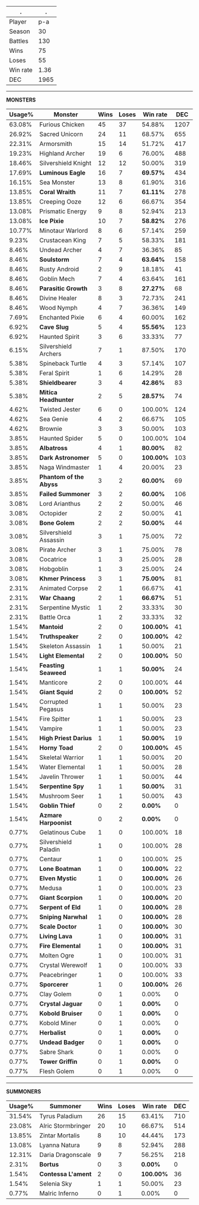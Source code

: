 .|.
|-|-
Player|p-a
Season|30
Battles|130
Wins|75
Loses|55
Win rate|1.36
DEC|1965

---
**MONSTERS**

Usage%|Monster|Wins|Loses|Win rate|DEC|
-|-|-|-|-|-|
63.08%|Furious Chicken|45|37|54.88%|1207|
26.92%|Sacred Unicorn|24|11|68.57%|655|
22.31%|Armorsmith|15|14|51.72%|417|
19.23%|Highland Archer|19|6|76.00%|488|
18.46%|Silvershield Knight|12|12|50.00%|319|
17.69%|**Luminous Eagle**|16|7|**69.57%**|434|
16.15%|Sea Monster|13|8|61.90%|316|
13.85%|**Coral Wraith**|11|7|**61.11%**|278|
13.85%|Creeping Ooze|12|6|66.67%|354|
13.08%|Prismatic Energy|9|8|52.94%|213|
13.08%|**Ice Pixie**|10|7|**58.82%**|276|
10.77%|Minotaur Warlord|8|6|57.14%|259|
9.23%|Crustacean King|7|5|58.33%|181|
8.46%|Undead Archer|4|7|36.36%|85|
8.46%|**Soulstorm**|7|4|**63.64%**|158|
8.46%|Rusty Android|2|9|18.18%|41|
8.46%|Goblin Mech|7|4|63.64%|161|
8.46%|**Parasitic Growth**|3|8|**27.27%**|68|
8.46%|Divine Healer|8|3|72.73%|241|
8.46%|Wood Nymph|4|7|36.36%|149|
7.69%|Enchanted Pixie|6|4|60.00%|162|
6.92%|**Cave Slug**|5|4|**55.56%**|123|
6.92%|Haunted Spirit|3|6|33.33%|77|
6.15%|Silvershield Archers|7|1|87.50%|170|
5.38%|Spineback Turtle|4|3|57.14%|107|
5.38%|Feral Spirit|1|6|14.29%|28|
5.38%|**Shieldbearer**|3|4|**42.86%**|83|
5.38%|**Mitica Headhunter**|2|5|**28.57%**|74|
4.62%|Twisted Jester|6|0|100.00%|124|
4.62%|Sea Genie|4|2|66.67%|105|
4.62%|Brownie|3|3|50.00%|103|
3.85%|Haunted Spider|5|0|100.00%|104|
3.85%|**Albatross**|4|1|**80.00%**|82|
3.85%|**Dark Astronomer**|5|0|**100.00%**|103|
3.85%|Naga Windmaster|1|4|20.00%|23|
3.85%|**Phantom of the Abyss**|3|2|**60.00%**|69|
3.85%|**Failed Summoner**|3|2|**60.00%**|106|
3.08%|Lord Arianthus|2|2|50.00%|46|
3.08%|Octopider|2|2|50.00%|41|
3.08%|**Bone Golem**|2|2|**50.00%**|44|
3.08%|Silvershield Assassin|3|1|75.00%|72|
3.08%|Pirate Archer|3|1|75.00%|78|
3.08%|Cocatrice|1|3|25.00%|28|
3.08%|Hobgoblin|1|3|25.00%|24|
3.08%|**Khmer Princess**|3|1|**75.00%**|81|
2.31%|Animated Corpse|2|1|66.67%|41|
2.31%|**War Chaang**|2|1|**66.67%**|51|
2.31%|Serpentine Mystic|1|2|33.33%|30|
2.31%|Battle Orca|1|2|33.33%|32|
1.54%|**Mantoid**|2|0|**100.00%**|41|
1.54%|**Truthspeaker**|2|0|**100.00%**|42|
1.54%|Skeleton Assassin|1|1|50.00%|21|
1.54%|**Light Elemental**|2|0|**100.00%**|50|
1.54%|**Feasting Seaweed**|1|1|**50.00%**|24|
1.54%|Manticore|2|0|100.00%|44|
1.54%|**Giant Squid**|2|0|**100.00%**|52|
1.54%|Corrupted Pegasus|1|1|50.00%|23|
1.54%|Fire Spitter|1|1|50.00%|23|
1.54%|Vampire|1|1|50.00%|23|
1.54%|**High Priest Darius**|1|1|**50.00%**|19|
1.54%|**Horny Toad**|2|0|**100.00%**|45|
1.54%|Skeletal Warrior|1|1|50.00%|20|
1.54%|Water Elemental|1|1|50.00%|28|
1.54%|Javelin Thrower|1|1|50.00%|44|
1.54%|**Serpentine Spy**|1|1|**50.00%**|31|
1.54%|Mushroom Seer|1|1|50.00%|43|
1.54%|**Goblin Thief**|0|2|**0.00%**|0|
1.54%|**Azmare Harpoonist**|0|2|**0.00%**|0|
0.77%|Gelatinous Cube|1|0|100.00%|18|
0.77%|Silvershield Paladin|1|0|100.00%|28|
0.77%|Centaur|1|0|100.00%|25|
0.77%|**Lone Boatman**|1|0|**100.00%**|22|
0.77%|**Elven Mystic**|1|0|**100.00%**|26|
0.77%|Medusa|1|0|100.00%|23|
0.77%|**Giant Scorpion**|1|0|**100.00%**|20|
0.77%|**Serpent of Eld**|1|0|**100.00%**|28|
0.77%|**Sniping Narwhal**|1|0|**100.00%**|28|
0.77%|**Scale Doctor**|1|0|**100.00%**|30|
0.77%|**Living Lava**|1|0|**100.00%**|31|
0.77%|**Fire Elemental**|1|0|**100.00%**|31|
0.77%|Molten Ogre|1|0|100.00%|31|
0.77%|Crystal Werewolf|1|0|100.00%|33|
0.77%|Peacebringer|1|0|100.00%|33|
0.77%|**Sporcerer**|1|0|**100.00%**|26|
0.77%|Clay Golem|0|1|0.00%|0|
0.77%|**Crystal Jaguar**|0|1|**0.00%**|0|
0.77%|**Kobold Bruiser**|0|1|**0.00%**|0|
0.77%|Kobold Miner|0|1|0.00%|0|
0.77%|**Herbalist**|0|1|**0.00%**|0|
0.77%|**Undead Badger**|0|1|**0.00%**|0|
0.77%|Sabre Shark|0|1|0.00%|0|
0.77%|**Tower Griffin**|0|1|**0.00%**|0|
0.77%|Flesh Golem|0|1|0.00%|0|

---
**SUMMONERS**

Usage%|Summoner|Wins|Loses|Win rate|DEC|
-|-|-|-|-|-|
31.54%|Tyrus Paladium|26|15|63.41%|710|
23.08%|Alric Stormbringer|20|10|66.67%|514|
13.85%|Zintar Mortalis|8|10|44.44%|173|
13.08%|Lyanna Natura|9|8|52.94%|288|
12.31%|Daria Dragonscale|9|7|56.25%|218|
2.31%|**Bortus**|0|3|**0.00%**|0|
1.54%|**Contessa L'ament**|2|0|**100.00%**|36|
1.54%|Selenia Sky|1|1|50.00%|23|
0.77%|Malric Inferno|0|1|0.00%|0|
